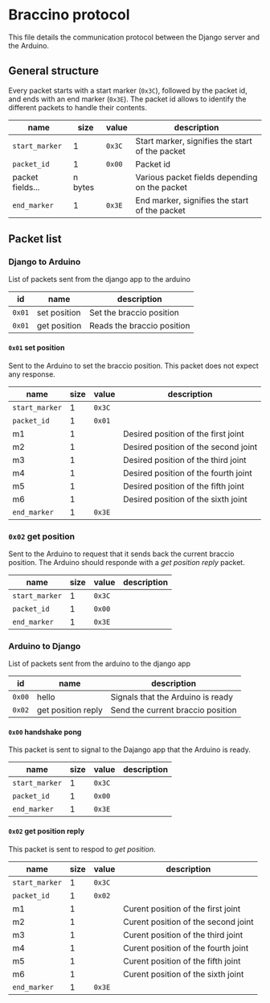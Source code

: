 # Braccino protocol

This file details the communication protocol between the Django server and the Arduino.

## General structure

Every packet starts with a start marker (`0x3C`), followed by the packet id, and ends with an end marker (`0x3E`).
The packet id allows to identify the different packets to handle their contents.

| name             | size    | value  | description                                     |
| ---------------- | ------- | ------ | ----------------------------------------------- |
| `start_marker`   | 1       | `0x3C` | Start marker, signifies the start of the packet |
| `packet_id`      | 1       | `0x00` | Packet id                                       |
| packet fields... | n bytes |        | Various packet fields depending on the packet   |
| `end_marker`     | 1       | `0x3E` | End marker, signifies the start of the packet   |

## Packet list

### Django to Arduino

List of packets sent from the django app to the arduino

| id     | name         | description                |
| ------ | ------------ | -------------------------- |
| `0x01` | set position | Set the braccio position   |
| `0x01` | get position | Reads the braccio position |

#### `0x01` set position

Sent to the Arduino to set the braccio position.
This packet does not expect any response.

| name           | size | value  | description                          |
| -------------- | ---- | ------ | ------------------------------------ |
| `start_marker` | 1    | `0x3C` |                                      |
| `packet_id`    | 1    | `0x01` |                                      |
| m1             | 1    |        | Desired position of the first joint  |
| m2             | 1    |        | Desired position of the second joint |
| m3             | 1    |        | Desired position of the third joint  |
| m4             | 1    |        | Desired position of the fourth joint |
| m5             | 1    |        | Desired position of the fifth joint  |
| m6             | 1    |        | Desired position of the sixth joint  |
| `end_marker`   | 1    | `0x3E` |                                      |

### `0x02` get position

Sent to the Arduino to request that it sends back the current braccio position.
The Arduino should responde with a _get position reply_ packet.

| name           | size | value  | description |
| -------------- | ---- | ------ | ----------- |
| `start_marker` | 1    | `0x3C` |             |
| `packet_id`    | 1    | `0x00` |             |
| `end_marker`   | 1    | `0x3E` |             |

### Arduino to Django

List of packets sent from the arduino to the django app

| id     | name               | description                       |
| ------ | ------------------ | --------------------------------- |
| `0x00` | hello              | Signals that the Arduino is ready |
| `0x02` | get position reply | Send the current braccio position |

#### `0x00` handshake pong

This packet is sent to signal to the Dajango app that the Arduino is ready.

| name           | size | value  | description |
| -------------- | ---- | ------ | ----------- |
| `start_marker` | 1    | `0x3C` |             |
| `packet_id`    | 1    | `0x00` |             |
| `end_marker`   | 1    | `0x3E` |             |

#### `0x02` get position reply

This packet is sent to respod to _get position_.

| name           | size | value  | description                         |
| -------------- | ---- | ------ | ----------------------------------- |
| `start_marker` | 1    | `0x3C` |                                     |
| `packet_id`    | 1    | `0x02` |                                     |
| m1             | 1    |        | Curent position of the first joint  |
| m2             | 1    |        | Curent position of the second joint |
| m3             | 1    |        | Curent position of the third joint  |
| m4             | 1    |        | Curent position of the fourth joint |
| m5             | 1    |        | Curent position of the fifth joint  |
| m6             | 1    |        | Curent position of the sixth joint  |
| `end_marker`   | 1    | `0x3E` |                                     |
